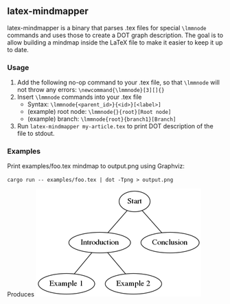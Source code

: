 ## latex-mindmapper

latex-mindmapper is a binary that parses .tex files for special `\lmmnode` commands and uses
those to create a DOT graph description. The goal is to allow building a mindmap inside the 
LaTeX file to make it easier to keep it up to date.

### Usage

1. Add the following no-op command to your .tex file, so that `\lmmnode` will not throw any errors: `\newcommand{\lmmnode}[3][]{}`
2. Insert `\lmmnode` commands into your .tex file
    - Syntax: `\lmmnode{<parent_id>}{<id>}[<label>]`
    - (example) root node: `\lmmnode{}{root}[Root node]`
    - (example) branch: `\lmmnode{root}{branch1}[Branch]`
3. Run `latex-mindmapper my-article.tex` to print DOT description of the file to stdout.

### Examples

Print examples/foo.tex mindmap to output.png using Graphviz:

`cargo run -- examples/foo.tex | dot -Tpng > output.png`

Produces ![](examples/foo_output.png)